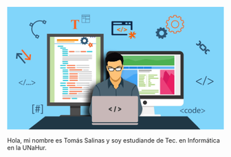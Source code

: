 ![Logo UNAHUR](./assets/poo.png)

Hola, mi nombre es Tomás Salinas y soy estudiande de Tec. en Informática en la UNaHur.

